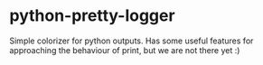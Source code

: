 # python-pretty-logger
Simple colorizer for python outputs. Has some useful features for approaching the behaviour of print, but we are not there yet :)
